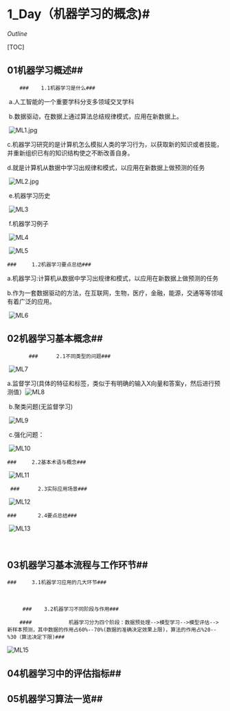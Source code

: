 # 1_Day（机器学习的概念)#

*Outline*

[TOC]

## 01机器学习概述##

		###    1.1机器学习是什么###

​	     a.人工智能的一个重要学科分支多领域交叉学科

​	     b.数据驱动，在数据上通过算法总结规律模式，应用在新数据上。

​			![ML1.jpg](F:\git\ML\ML\1_Day\ML1.jpg.png)

​	     c.机器学习研究的是计算机怎么模拟人类的学习行为，以获取新的知识或者技能，并重新组织已有的知识结构使之不断改善自身。

​	     d.就是计算机从数据中学习出规律和模式，以应用在新数据上做预测的任务

​		![ML2.jpg](F:\git\ML\ML\1_Day\ML2.jpg.png)

​	       e.机器学习历史

​			![ML3](F:\git\ML\ML\1_Day\ML3.jpg)

​		f.机器学习例子

​			![ML4](F:\git\ML\ML\1_Day\ML4.jpg)

​			![ML5](F:\git\ML\ML\1_Day\ML5.jpg)

	###     1.2机器学习要点总结###

​		a.机器学习:计算机从数据中学习出规律和模式，以应用在新数据上做预测的任务

​		b.作为一套数据驱动的方法，在互联网，生物，医疗，金融，能源，交通等等领域有着广泛的应用。

​			![ML6](F:\git\ML\ML\1_Day\ML6.jpg)	

## 02机器学习基本概念##

           ###      2.1不同类型的问题###

​		![ML7](F:\git\ML\ML\1_Day\ML7.png)

​		a.监督学习(具体的特征和标签，类似于有明确的输入X向量和答案y，然后进行预测值）![ML8](F:\git\ML\ML\1_Day\ML8.png)

​		b.聚类问题(无监督学习)

​	![ML9](F:\git\ML\ML\1_Day\ML9.png)

​		c.强化问题：

​		![ML10](F:\git\ML\ML\1_Day\ML10.png)

	###     2.2基本术语与概念###

​		![ML11](F:\git\ML\ML\1_Day\ML11.png)

     ###      2.3实际应用场景###

​		![ML12](F:\git\ML\ML\1_Day\ML12.png)

	###       2.4要点总结###

​		![ML13](F:\git\ML\ML\1_Day\ML13.png)

​	



## 03机器学习基本流程与工作环节##

	### 	3.1机器学习应用的几大环节###

​		

	     ### 	3.2机器学习不同阶段与作用###

		#### 			机器学习分为四个阶段：数据预处理-->模型学习-->模型评估-->新样本预测，其中数据的作用占60%--70%(数据的准确决定效果上限)，算法的作用占%20--%30（算法决定下限)###

![ML15](F:\git\ML\ML\1_Day\ML15.png)

## 04机器学习中的评估指标##



## 05机器学习算法一览##

